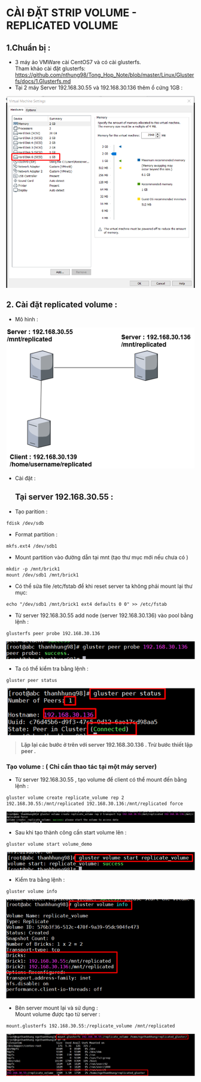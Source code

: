 # CÀI ĐẶT STRIP VOLUME - REPLICATED VOLUME 
## 1.Chuẩn bị :  
- 3 máy ảo VMWare cài CentOS7 và có cài glusterfs.  
Tham khảo cài đặt glusterfs: https://github.com/nthung98/Tong_Hop_Note/blob/master/Linux/Glusterfs/docs/1.Glusterfs.md  
- Tại 2 máy Server 192.168.30.55 và 192.168.30.136 thêm ổ cứng 1GB :   

<img src="../img/1_5.png">  

## 2. Cài đặt replicated volume :  
- Mô hình :  
<img src="../img/gluster_replicate.png">  

- Cài đặt :  
  ## Tại server 192.168.30.55 :  

- Tạo parition :  
```
fdisk /dev/sdb
```  
- Format partition :  
```
mkfs.ext4 /dev/sdb1
```  
  - Mount partition vào đường dẫn tại mnt (tạo thư mục mới nếu chưa có )
```
mkdir -p /mnt/brick1
mount /dev/sdb1 /mnt/brick1
```  
 - Có thể sửa file /etc/fstab để khi reset server ta không phải mount lại thư mục:  
```
echo "/dev/sdb1 /mnt/brick1 ext4 defaults 0 0" >> /etc/fstab
```
- Từ server 192.168.30.55 add node (server 192.168.30.136) vào pool bằng lệnh :  
```
glusterfs peer probe 192.168.30.136
```


<img src="../img/3_3.png">
  
- Ta có thể kiểm tra bằng lệnh :  
```
gluster peer status
```
<img src="../img/3_4.png">

> **Lặp lại các bước ở trên với server 192.168.30.136 . Trừ bước thiết lập peer .**  

### **Tạo volume : ( Chỉ cần thao tác tại một máy server)**  
- Từ server 192.168.30.55 , tạo volume để client có thể mount đến bằng lệnh :  
```
gluster volume create replicate_volume rep 2 192.168.30.55:/mnt/replicated 192.168.30.136:/mnt/replicated force
```  
<img src="../img/1_1.png">  

- Sau khi tạo thành công cần start volume lên :  
```
gluster volume start volume_demo
```    
<img src="../img/1_3.png">  
 

- Kiểm tra bằng lệnh :  
```
gluster volume info
```
<img src="../img/1_2.png">  
   

- Bên server mount lại và sử dụng :  
     Mount volume được tạo từ server :  
```
mount.glusterfs 192.168.30.55:/replicate_volume /mnt/replicated
```  
<img src="../img/1_4.png">  

